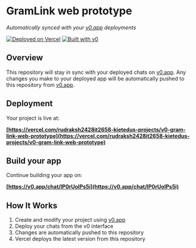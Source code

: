 # GramLink web prototype

*Automatically synced with your [v0.app](https://v0.app) deployments*

[![Deployed on Vercel](https://img.shields.io/badge/Deployed%20on-Vercel-black?style=for-the-badge&logo=vercel)](https://vercel.com/rudraksh2428it2658-kietedus-projects/v0-gram-link-web-prototype)
[![Built with v0](https://img.shields.io/badge/Built%20with-v0.app-black?style=for-the-badge)](https://v0.app/chat/lP0rUolPs5i)

## Overview

This repository will stay in sync with your deployed chats on [v0.app](https://v0.app).
Any changes you make to your deployed app will be automatically pushed to this repository from [v0.app](https://v0.app).

## Deployment

Your project is live at:

**[https://vercel.com/rudraksh2428it2658-kietedus-projects/v0-gram-link-web-prototype](https://vercel.com/rudraksh2428it2658-kietedus-projects/v0-gram-link-web-prototype)**

## Build your app

Continue building your app on:

**[https://v0.app/chat/lP0rUolPs5i](https://v0.app/chat/lP0rUolPs5i)**

## How It Works

1. Create and modify your project using [v0.app](https://v0.app)
2. Deploy your chats from the v0 interface
3. Changes are automatically pushed to this repository
4. Vercel deploys the latest version from this repository
